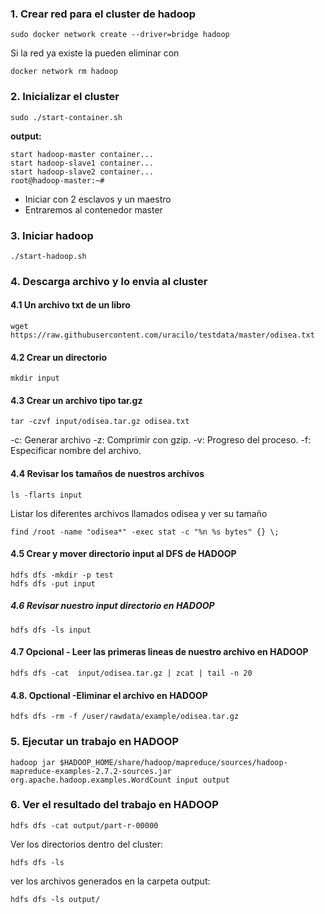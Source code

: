 ### 1. Crear red para el cluster de hadoop

```
sudo docker network create --driver=bridge hadoop
```

Si la red ya existe la pueden eliminar con

```
docker network rm hadoop
```

### 2. Inicializar el cluster

```
sudo ./start-container.sh
```

**output:**

```
start hadoop-master container...
start hadoop-slave1 container...
start hadoop-slave2 container...
root@hadoop-master:~# 
```
- Iniciar con 2  esclavos y un maestro
- Entraremos al contenedor master

### 3. Iniciar hadoop

```
./start-hadoop.sh
```

### 4. Descarga archivo y lo envia al cluster

#### 4.1 Un archivo txt de un libro

```
wget https://raw.githubusercontent.com/uracilo/testdata/master/odisea.txt
```

#### 4.2 Crear un directorio

```
mkdir input
```

#### 4.3 Crear un archivo tipo tar.gz

```
tar -czvf input/odisea.tar.gz odisea.txt
```

-c: Generar archivo
-z: Comprimir con gzip.
-v: Progreso del proceso.
-f: Especificar nombre del archivo.

#### 4.4 Revisar los tamaños de nuestros archivos

```
ls -flarts input
```

Listar los diferentes archivos llamados odisea y ver su tamaño

```
find /root -name "odisea*" -exec stat -c "%n %s bytes" {} \;
```
#### 4.5 Crear y mover directorio input al DFS de HADOOP

```
hdfs dfs -mkdir -p test
hdfs dfs -put input
```

##### 4.6 Revisar nuestro input directorio en HADOOP

```
hdfs dfs -ls input
```

#### 4.7 Opcional - Leer las primeras lineas de nuestro archivo en HADOOP 

```
hdfs dfs -cat  input/odisea.tar.gz | zcat | tail -n 20
```

#### 4.8. Opctional -Eliminar el archivo en HADOOP

```
hdfs dfs -rm -f /user/rawdata/example/odisea.tar.gz
```

### 5. Ejecutar un trabajo en HADOOP

```
hadoop jar $HADOOP_HOME/share/hadoop/mapreduce/sources/hadoop-mapreduce-examples-2.7.2-sources.jar org.apache.hadoop.examples.WordCount input output
```

### 6. Ver el resultado del trabajo en HADOOP

```
hdfs dfs -cat output/part-r-00000
```

Ver los directorios dentro del cluster:

```
hdfs dfs -ls
```

ver los archivos generados en la carpeta output:

```
hdfs dfs -ls output/
```
